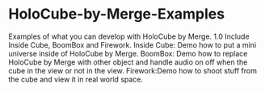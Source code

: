# HoloCube-by-Merge-Examples
Examples of what you can develop with HoloCube by Merge.
1.0 Include Inside Cube, BoomBox and Firework.
Inside Cube: Demo how to put a mini universe inside of HoloCube by Merge.
BoomBox: Demo how to replace HoloCube by Merge with other object and handle audio on off when the cube in the view or not in the view.
Firework:Demo how to shoot stuff from the cube and view it in real world space.    
